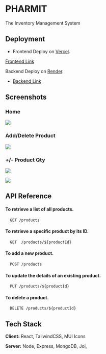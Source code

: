 
# PHARMIT

The Inventory Management System



## Deployment

- Frontend Deploy on [Vercel](https://vercel.com/).

[Frontend Link](https://pharm-it-assignment.vercel.app/)

Backend Deploy on [Render](https://render.com/).

- [Backend Link](https://pharmit.onrender.com/)


## Screenshots

### Home
![](https://github.com/imkuldeepahlawat/pharm-it-assignment/assets/84150035/55bf5ca0-eea2-4960-b4c0-890aa5a61950)

### Add/Delete Product
![](https://github.com/imkuldeepahlawat/pharm-it-assignment/assets/84150035/3617c7e1-3ee2-4cd1-990d-3e4f4bf951a5)

### +/- Product Qty
![](https://github.com/imkuldeepahlawat/pharm-it-assignment/assets/84150035/c173a680-e885-4fd8-a107-b44a1735f253)

![](https://github.com/imkuldeepahlawat/pharm-it-assignment/assets/84150035/a7ec836b-6d9d-4dee-be0a-6fc5d56899db)




## API Reference

#### To retrieve a list of all products.

```http
  GET /products
```


#### To retrieve a specific product by its ID.

```http
  GET  /products/${productId}
```

#### To add a new product.

```http
  POST /products
```

#### To update the details of an existing product.

```http
  PUT /products/${productId}
```
#### To delete a product.
```http
  DELETE /products/${productId}
```




## Tech Stack

**Client:** React, TailwindCSS, MUI Icons

**Server:** Node, Express, MongoDB, Joi,

